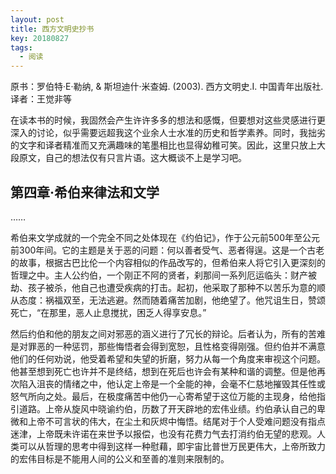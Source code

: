 ```yaml
---
layout: post
title: 西方文明史抄书
key: 20180827
tags:
  - 阅读
---
```


原书：罗伯特·E·勒纳, & 斯坦迪什·米查姆. (2003). 西方文明史.Ⅰ. 中国青年出版社.
译者：王觉非等

在读本书的时候，我固然会产生许许多多的想法和感慨，但要想对这些灵感进行更深入的讨论，似乎需要远超我这个业余人士水准的历史和哲学素养。同时，我拙劣的文字和译者精准而又充满趣味的笔墨相比也显得幼稚可笑。因此，这里只放上大段原文，自己的想法仅有只言片语。这大概谈不上是学习吧。

<!--more-->

## 第四章·希伯来律法和文学

……

希伯来文学成就的一个完全不同之处体现在《约伯记》，作于公元前500年至公元前300年间。它的主题是关于恶的问题：何以善者受气、恶者得逞。这是一个古老的故事，根据古巴比伦一个内容相似的作品改写的，但希伯来人将它引入更深刻的哲理之中。主人公约伯，一个刚正不阿的贤者，刹那间一系列厄运临头：财产被劫、孩子被杀，他自己也遭受疾病的打击。起初，他采取了那种不以苦乐为意的顺从态度：祸福双至，无法逃避。然而随着痛苦加剧，他绝望了。他咒诅生日，赞颂死亡，“在那里，恶人止息搅扰，困乏人得享安息。”

然后约伯和他的朋友之间对邪恶的涵义进行了冗长的辩论。后者认为，所有的苦难是对罪恶的一种惩罚，那些悔悟者会得到宽恕，且性格变得刚强。但约伯并不满意他们的任何劝说，他受着希望和失望的折磨，努力从每一个角度来审视这个问题。他甚至想到死亡也许并不是终结，想到在死后也许会有某种和谐的调整。但是他再次陷入沮丧的情绪之中，他认定上帝是一个全能的神，会毫不仁慈地摧毁其任性或怒气所向之处。最后，在极度痛苦中他仍一心寄希望于这位万能的主现身，给他指引道路。上帝从旋风中晓谕约伯，历数了开天辟地的宏伟业绩。约伯承认自己的卑微和上帝不可言状的伟大，在尘土和灰烬中悔悟。结尾对于个人受难问题没有指点迷津，上帝既未许诺在来世予以报偿，也没有花费力气去打消约伯无望的悲观。人类可以从哲理的思考中得到这样一种慰藉，即宇宙比普世万民更伟大，上帝所致力的宏伟目标是不能用人间的公义和至善的准则来限制的。
